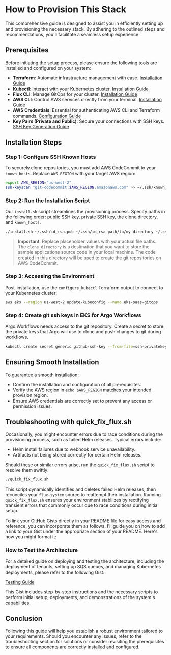 # How to Provision This Stack

This comprehensive guide is designed to assist you in efficiently setting up and provisioning the necessary stack. By adhering to the outlined steps and recommendations, you'll facilitate a seamless setup experience.

## Prerequisites

Before initiating the setup process, please ensure the following tools are installed and configured on your system:

- **Terraform**: Automate infrastructure management with ease. [Installation Guide](https://learn.hashicorp.com/tutorials/terraform/install-cli)
- **Kubectl**: Interact with your Kubernetes cluster. [Installation Guide](https://kubernetes.io/docs/tasks/tools/)
- **Flux CLI**: Manage GitOps for your cluster. [Installation Guide](https://fluxcd.io/flux/installation/)
- **AWS CLI**: Control AWS services directly from your terminal. [Installation Guide](https://docs.aws.amazon.com/cli/latest/userguide/getting-started-install.html)
- **AWS Credentials**: Essential for authenticating AWS CLI and Terraform commands. [Configuration Guide](https://docs.aws.amazon.com/cli/latest/userguide/cli-configure-files.html)
- **Key Pairs (Private and Public)**: Secure your connections with SSH keys. [SSH Key Generation Guide](https://en.wikibooks.org/wiki/Cryptography/Generate_a_keypair_using_OpenSSL)

## Installation Steps

### Step 1: Configure SSH Known Hosts
To securely clone repositories, you must add AWS CodeCommit to your `known_hosts`. Replace `AWS_REGION` with your target AWS region:

```bash
export AWS_REGION="us-west-2"
ssh-keyscan "git-codecommit.$AWS_REGION.amazonaws.com" >> ~/.ssh/known_hosts
```

### Step 2: Run the Installation Script
Our `install.sh` script streamlines the provisioning process. Specify paths in the following order: public SSH key, private SSH key, the clone directory, and `known_hosts`.

```bash
./install.sh ~/.ssh/id_rsa.pub ~/.ssh/id_rsa path/to/my-directory ~/.ssh/known_hosts
```

> **Important**: Replace placeholder values with your actual file paths. The `clone_directory` is a destination that you want to store the sample applications source code in your local machine. The code created in this directory will be used to create the git repositories on AWS CodeCommit.

### Step 3: Accessing the Environment

Post-installation, use the `configure_kubectl` Terraform output to connect to your Kubernetes cluster:

```bash
aws eks --region us-west-2 update-kubeconfig --name eks-saas-gitops
```

### Step 4: Create git ssh keys in EKS for Argo Workflows

Argo Workflows needs access to the git repository. Create a secret to store the private keys that Argo will use to clone and push changes to git during workflows.

```bash
kubectl create secret generic github-ssh-key --from-file=ssh-privatekey= ~/.ssh/id_rsa --from-literal=ssh-privatekey.mode=0600 -nargo-workflows --kubeconfig ~/.kube/config
```

## Ensuring Smooth Installation

To guarantee a smooth installation:

- Confirm the installation and configuration of all prerequisites.
- Verify the AWS region in `echo $AWS_REGION` matches your intended provision region.
- Ensure AWS credentials are correctly set to prevent any access or permission issues.

## Troubleshooting with quick_fix_flux.sh

Occasionally, you might encounter errors due to race conditions during the provisioning process, such as failed Helm releases. Typical errors include:

- Helm install failures due to webhook service unavailability.
- Artifacts not being stored correctly for certain Helm releases.

Should these or similar errors arise, run the `quick_fix_flux.sh` script to resolve them swiftly:

```bash
./quick_fix_flux.sh
```

This script dynamically identifies and deletes failed Helm releases, then reconciles your `flux-system` source to reattempt their installation. Running `quick_fix_flux.sh` ensures your environment stabilizes by rectifying transient errors that commonly occur due to race conditions during initial setup.

To link your GitHub Gists directly in your README file for easy access and reference, you can incorporate them as follows. I'll guide you on how to add a link to your Gist under the appropriate section of your README. Here's how you might format it:

### How to Test the Architecture

For a detailed guide on deploying and testing the architecture, including the deployment of tenants, setting up SQS queues, and managing Kubernetes deployments, please refer to the following Gist:

[Testing Guide](https://gist.github.com/lusoal/4de3dea19ded8f71f12dfcd82111ee57)

This Gist includes step-by-step instructions and the necessary scripts to perform initial setup, deployments, and demonstrations of the system's capabilities.

## Conclusion

Following this guide will help you establish a robust environment tailored to your requirements. Should you encounter any issues, refer to the troubleshooting section for solutions or consider revisiting the prerequisites to ensure all components are correctly installed and configured.
